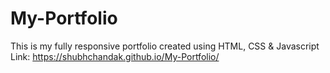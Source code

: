 # My-Portfolio
This is my fully responsive portfolio created using HTML, CSS &amp; Javascript
Link: https://shubhchandak.github.io/My-Portfolio/
